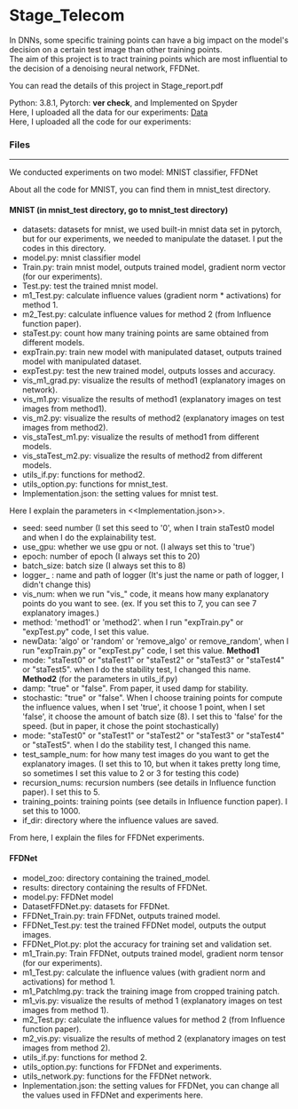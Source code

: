 # Stage_Telecom

 
In DNNs, some specific training points can have a big impact on the model's decision on a certain test image than other training points.   
The aim of this project is to tract training points which are most influential to the decision of a denoising neural network, FFDNet.   
   
You can read the details of this project in Stage_report.pdf   
   
   
Python: 3.8.1, Pytorch: **ver check**, and Implemented on Spyder   
Here, I uploaded all the data for our experiments: [Data](https://drive.google.com/drive/folders/1yK_4DgJzb4Ify3Tp7nRX3B2mD8qlQ2iI?usp=sharing)   
Here, I uploaded all the code for our experiments:   
   
   
   
### Files  
-------------------------------------------------------
  
We conducted experiments on two model: MNIST classifier, FFDNet  
  
  
  
About all the code for MNIST, you can find them in mnist_test directory.
  
#### MNIST (in mnist_test directory, go to mnist_test directory)  
- datasets: datasets for mnist, we used built-in mnist data set in pytorch, but for our experiments, we needed to manipulate the dataset. I put the codes in this directory.
- model.py: mnist classifier model
- Train.py: train mnist model, outputs trained model, gradient norm vector (for our experiments).
- Test.py: test the trained mnist model.
- m1_Test.py: calculate influence values (gradient norm * activations) for method 1.
- m2_Test.py: calculate influence values for method 2 (from Influence function paper).
- staTest.py: count how many training points are same obtained from different models.
- expTrain.py: train new model with manipulated dataset, outputs trained model with manipulated dataset.
- expTest.py: test the new trained model, outputs losses and accuracy.
- vis_m1_grad.py: visualize the results of method1 (explanatory images on network).
- vis_m1.py: visualize the results of method1 (explanatory images on test images from method1).
- vis_m2.py: visualize the results of method2 (explanatory images on test images from method2).
- vis_staTest_m1.py: visualize the results of method1 from different models.
- vis_staTest_m2.py: visualize the results of method2 from different models.
- utils_if.py: functions for method2.
- utils_option.py: functions for mnist_test.
- Implementation.json: the setting values for mnist test.
  
  
Here I explain the parameters in <<Implementation.json>>.  
  
- seed: seed number (I set this seed to '0', when I train staTest0 model and when I do the explainability test.
- use_gpu: whether we use gpu or not. (I always set this to 'true')
- epoch: number of epoch (I always set this to 20)
- batch_size: batch size (I always set this to 8)
- logger_ : name and path of logger (It's just the name or path of logger, I didn't change this)
- vis_num: when we run "vis_" code, it means how many explanatory points do you want to see. (ex. If you set this to 7, you can see 7 explanatory images.) 
- method: 'method1' or 'method2'. when I run "expTrain.py" or "expTest.py" code, I set this value.
- newData: 'algo' or 'random' or 'remove_algo' or remove_random', when I run "expTrain.py" or "expTest.py" code, I set this value.
  **Method1**  
- mode: "staTest0" or "staTest1" or "staTest2" or "staTest3" or "staTest4" or "staTest5". when I do the stability test, I changed this name.  
  **Method2** (for the parameters in utils_if.py)  
- damp: "true" or "false". From paper, it used damp for stability.
- stochastic: "true" or "false". When I choose training points for compute the influence values, when I set 'true', it choose 1 point, when I set 'false', it choose the amount of batch size (8). I set this to 'false' for the speed. (but in paper, it chose the point stochastically)
- mode: "staTest0" or "staTest1" or "staTest2" or "staTest3" or "staTest4" or "staTest5". when I do the stability test, I changed this name.  
- test_sample_num: for how many test images do you want to get the explanatory images. (I set this to 10, but when it takes pretty long time, so sometimes I set this value to 2 or 3 for testing this code)  
- recursion_nums: recursion numbers (see details in Influence function paper). I set this to 5.
- training_points: training points (see details in Influence function paper). I set this to 1000.
- if_dir: directory where the influence values are saved.  
  
  
  
From here, I explain the files for FFDNet experiments.  

#### FFDNet  
- model_zoo: directory containing the trained_model.
- results: directory containing the results of FFDNet.
- model.py: FFDNet model
- DatasetFFDNet.py: datasets for FFDNet.
- FFDNet_Train.py: train FFDNet, outputs trained model.
- FFDNet_Test.py: test the trained FFDNet model, outputs the output images.
- FFDNet_Plot.py: plot the accuracy for training set and validation set.
- m1_Train.py: Train FFDNet, outputs trained model, gradient norm tensor (for our experiments).
- m1_Test.py: calculate the influence values (with gradient norm and activations) for method 1.
- m1_PatchImg.py: track the training image from cropped training patch.
- m1_vis.py: visualize the results of method 1 (explanatory images on test images from method 1).
- m2_Test.py: calculate the influence values for method 2 (from Influence function paper).
- m2_vis.py: visualize the results of method 2 (explanatory images on test images from method 2).
- utils_if.py: functions for method 2.
- utils_option.py: functions for FFDNet and experiments.
- utils_network.py: functions for the FFDNet network.
- Inplementation.json: the setting values for FFDNet, you can change all the values used in FFDNet and experiments here.

 
 
